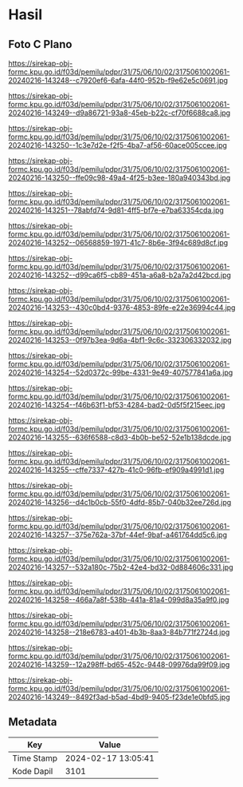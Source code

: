 # Hasil

## Foto C Plano

https://sirekap-obj-formc.kpu.go.id/f03d/pemilu/pdpr/31/75/06/10/02/3175061002061-20240216-143248--c7920ef6-6afa-44f0-952b-f9e62e5c0691.jpg

https://sirekap-obj-formc.kpu.go.id/f03d/pemilu/pdpr/31/75/06/10/02/3175061002061-20240216-143249--d9a86721-93a8-45eb-b22c-cf70f6688ca8.jpg

https://sirekap-obj-formc.kpu.go.id/f03d/pemilu/pdpr/31/75/06/10/02/3175061002061-20240216-143250--1c3e7d2e-f2f5-4ba7-af56-60ace005ccee.jpg

https://sirekap-obj-formc.kpu.go.id/f03d/pemilu/pdpr/31/75/06/10/02/3175061002061-20240216-143250--ffe09c98-49a4-4f25-b3ee-180a940343bd.jpg

https://sirekap-obj-formc.kpu.go.id/f03d/pemilu/pdpr/31/75/06/10/02/3175061002061-20240216-143251--78abfd74-9d81-4ff5-bf7e-e7ba63354cda.jpg

https://sirekap-obj-formc.kpu.go.id/f03d/pemilu/pdpr/31/75/06/10/02/3175061002061-20240216-143252--06568859-1971-41c7-8b6e-3f94c689d8cf.jpg

https://sirekap-obj-formc.kpu.go.id/f03d/pemilu/pdpr/31/75/06/10/02/3175061002061-20240216-143252--d99ca6f5-cb89-451a-a6a8-b2a7a2d42bcd.jpg

https://sirekap-obj-formc.kpu.go.id/f03d/pemilu/pdpr/31/75/06/10/02/3175061002061-20240216-143253--430c0bd4-9376-4853-89fe-e22e36994c44.jpg

https://sirekap-obj-formc.kpu.go.id/f03d/pemilu/pdpr/31/75/06/10/02/3175061002061-20240216-143253--0f97b3ea-9d6a-4bf1-9c6c-332306332032.jpg

https://sirekap-obj-formc.kpu.go.id/f03d/pemilu/pdpr/31/75/06/10/02/3175061002061-20240216-143254--52d0372c-99be-4331-9e49-407577841a6a.jpg

https://sirekap-obj-formc.kpu.go.id/f03d/pemilu/pdpr/31/75/06/10/02/3175061002061-20240216-143254--f46b63f1-bf53-4284-bad2-0d5f5f215eec.jpg

https://sirekap-obj-formc.kpu.go.id/f03d/pemilu/pdpr/31/75/06/10/02/3175061002061-20240216-143255--636f6588-c8d3-4b0b-be52-52e1b138dcde.jpg

https://sirekap-obj-formc.kpu.go.id/f03d/pemilu/pdpr/31/75/06/10/02/3175061002061-20240216-143255--cffe7337-427b-41c0-96fb-ef909a4991d1.jpg

https://sirekap-obj-formc.kpu.go.id/f03d/pemilu/pdpr/31/75/06/10/02/3175061002061-20240216-143256--d4c1b0cb-55f0-4dfd-85b7-040b32ee726d.jpg

https://sirekap-obj-formc.kpu.go.id/f03d/pemilu/pdpr/31/75/06/10/02/3175061002061-20240216-143257--375e762a-37bf-44ef-9baf-a461764dd5c6.jpg

https://sirekap-obj-formc.kpu.go.id/f03d/pemilu/pdpr/31/75/06/10/02/3175061002061-20240216-143257--532a180c-75b2-42e4-bd32-0d884606c331.jpg

https://sirekap-obj-formc.kpu.go.id/f03d/pemilu/pdpr/31/75/06/10/02/3175061002061-20240216-143258--466a7a8f-538b-441a-81a4-099d8a35a9f0.jpg

https://sirekap-obj-formc.kpu.go.id/f03d/pemilu/pdpr/31/75/06/10/02/3175061002061-20240216-143258--218e6783-a401-4b3b-8aa3-84b771f2724d.jpg

https://sirekap-obj-formc.kpu.go.id/f03d/pemilu/pdpr/31/75/06/10/02/3175061002061-20240216-143259--12a298ff-bd65-452c-9448-09976da99f09.jpg

https://sirekap-obj-formc.kpu.go.id/f03d/pemilu/pdpr/31/75/06/10/02/3175061002061-20240216-143249--8492f3ad-b5ad-4bd9-9405-f23de1e0bfd5.jpg


## Metadata

| Key        | Value               |
| ---------- | ------------------- |
| Time Stamp | 2024-02-17 13:05:41 |
| Kode Dapil | 3101                |



